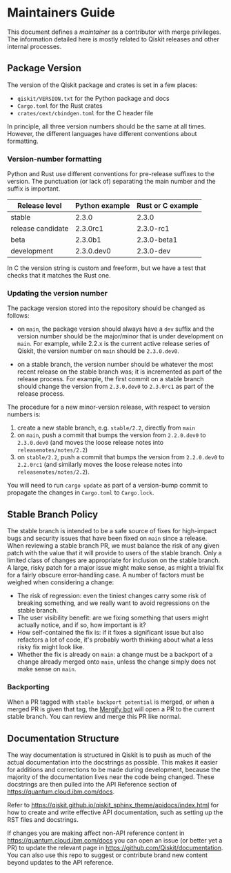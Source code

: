 # Maintainers Guide

This document defines a *maintainer* as a contributor with merge privileges.
The information detailed here is mostly related to Qiskit releases and other internal processes.


## Package Version

The version of the Qiskit package and crates is set in a few places:

* `qiskit/VERSION.txt` for the Python package and docs
* `Cargo.toml` for the Rust crates
* `crates/cext/cbindgen.toml` for the C header file

In principle, all three version numbers should be the same at all times.
However, the different languages have different conventions about formatting.

### Version-number formatting

Python and Rust use different conventions for pre-release suffixes to the version.
The punctuation (or lack of) separating the main number and the suffix is important.

| Release level      | Python example | Rust or C example |
|--------------------|----------------|-------------------|
| stable             | 2.3.0          | 2.3.0             |
| release candidate  | 2.3.0rc1       | 2.3.0-rc1         |
| beta               | 2.3.0b1        | 2.3.0-beta1       |
| development        | 2.3.0.dev0     | 2.3.0-dev         |

In C the version string is custom and freeform, but we have a test that checks that it matches the Rust one.


### Updating the version number

The package version stored into the repository should be changed as follows:

- on `main`, the package version should always have a `dev` suffix and the version number should be the major/minor that is under development on `main`.
  For example, while 2.2.x is the current active release series of Qiskit, the version number on `main` should be `2.3.0.dev0`.

- on a stable branch, the version number should be whatever the most recent release on the stable branch was; it is incremented as part of the release process.
  For example, the first commit on a stable branch should change the version from `2.3.0.dev0` to `2.3.0rc1` as part of the release process.

The procedure for a new minor-version release, with respect to version numbers is:

1. create a new stable branch, e.g. `stable/2.2`, directly from `main`
2. on `main`, push a commit that bumps the version from `2.2.0.dev0` to `2.3.0.dev0` (and moves the loose release notes into `releasenotes/notes/2.2`)
3. on `stable/2.2`, push a commit that bumps the version from `2.2.0.dev0` to `2.2.0rc1` (and similarly moves the loose release notes into `releasenotes/notes/2.2`).

You will need to run `cargo update` as part of a version-bump commit to propagate the changes in `Cargo.toml` to `Cargo.lock`.


## Stable Branch Policy

The stable branch is intended to be a safe source of fixes for high-impact
bugs and security issues that have been fixed on `main` since a
release. When reviewing a stable branch PR, we must balance the risk
of any given patch with the value that it will provide to users of the
stable branch. Only a limited class of changes are appropriate for
inclusion on the stable branch. A large, risky patch for a major issue
might make sense, as might a trivial fix for a fairly obscure error-handling
case. A number of factors must be weighed when considering a
change:

-   The risk of regression: even the tiniest changes carry some risk of
    breaking something, and we really want to avoid regressions on the
    stable branch.
-   The user visibility benefit: are we fixing something that users might
    actually notice, and if so, how important is it?
-   How self-contained the fix is: if it fixes a significant issue but
    also refactors a lot of code, it's probably worth thinking about
    what a less risky fix might look like.
-   Whether the fix is already on `main`: a change must be a backport of
    a change already merged onto `main`, unless the change simply does
    not make sense on `main`.


### Backporting

When a PR tagged with `stable backport potential` is merged, or when a
merged PR is given that tag, the [Mergify bot](https://mergify.com) will
open a PR to the current stable branch.  You can review and merge this PR
like normal.


## Documentation Structure

The way documentation is structured in Qiskit is to push as much of the actual
documentation into the docstrings as possible. This makes it easier for
additions and corrections to be made during development, because the majority
of the documentation lives near the code being changed. These docstrings are then pulled into
the API Reference section of https://quantum.cloud.ibm.com/docs.

Refer to https://qiskit.github.io/qiskit_sphinx_theme/apidocs/index.html for how to create and
write effective API documentation, such as setting up the RST files and docstrings.

If changes you are making affect non-API reference content in https://quantum.cloud.ibm.com/docs
you can open an issue (or better yet a PR) to update the relevant page in https://github.com/Qiskit/documentation.
You can also use this repo to suggest or contribute brand new content beyond updates to the API reference.
